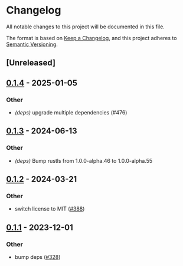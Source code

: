 # Changelog
All notable changes to this project will be documented in this file.

The format is based on [Keep a Changelog](https://keepachangelog.com/en/1.0.0/),
and this project adheres to [Semantic Versioning](https://semver.org/spec/v2.0.0.html).

## [Unreleased]

## [0.1.4](https://github.com/RustWorks/mrml/compare/css-compare-v0.1.3...css-compare-v0.1.4) - 2025-01-05

### Other

- *(deps)* upgrade multiple dependencies (#476)

## [0.1.3](https://github.com/jdrouet/mrml/compare/css-compare-v0.1.2...css-compare-v0.1.3) - 2024-06-13

### Other
- *(deps)* Bump rustls from 1.0.0-alpha.46 to 1.0.0-alpha.55

## [0.1.2](https://github.com/jdrouet/mrml/compare/css-compare-v0.1.1...css-compare-v0.1.2) - 2024-03-21

### Other
- switch license to MIT ([#388](https://github.com/jdrouet/mrml/pull/388))

## [0.1.1](https://github.com/jdrouet/mrml/compare/css-compare-v0.1.0...css-compare-v0.1.1) - 2023-12-01

### Other
- bump deps ([#328](https://github.com/jdrouet/mrml/pull/328))
